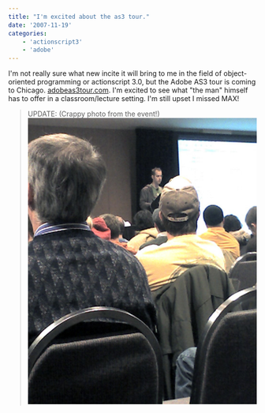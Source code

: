 ```yaml
---
title: "I'm excited about the as3 tour."
date: '2007-11-19'
categories:
    - 'actionscript3'
    - 'adobe'
---
```


I'm not really sure what new incite it will bring to me in the field of object-oriented programming or actionscript 3.0, but the Adobe AS3 tour is coming to Chicago. [adobeas3tour.com](https://www.adobeas3tour.com/ 'Adobe AS3 Tour'). I'm excited to see what "the man" himself has to offer in a classroom/lecture setting. I'm still upset I missed MAX!

> UPDATE: (Crappy photo from the event!) ![AS3 Tour](./as3tour.jpg)
